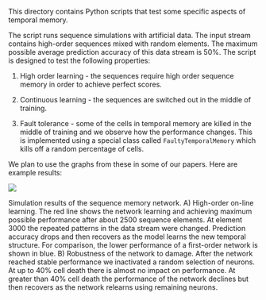 
This directory contains Python scripts that test some specific aspects of
temporal memory.

The script runs sequence simulations with artificial data. The input stream
contains high-order sequences mixed with random elements. The maximum possible
average prediction accuracy of this data stream is 50%. The script is designed to
test the following properties:

1. High order learning - the sequences require high order sequence memory in
order to achieve perfect scores.

2. Continuous learning - the sequences are switched out in the middle of
training.

3. Fault tolerance - some of the cells in temporal memory are killed in the
middle of training and we observe how the performance changes.  This is
implemented using a special class called `FaultyTemporalMemory` which kills off
a random percentage of cells.


We plan to use the graphs from these in some of our papers. Here are
example results:

![](images/figure.tiff)

Simulation results of the sequence memory network. A) High-order on-line learning.
The red line shows the network learning and achieving maximum possible
performance after about 2500 sequence elements. At element 3000 the repeated
patterns in the data stream were changed. Prediction accuracy drops and then
recovers as the model learns the new temporal structure. For comparison, the
lower performance of a first-order network is shown in blue. B) Robustness of
the network to damage. After the network reached stable performance we
inactivated a random selection of neurons. At up to 40% cell death there is
almost no impact on performance. At greater than 40% cell death the performance
of the network declines but then recovers as the network relearns using
remaining neurons.